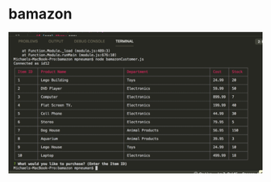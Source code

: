 # bamazon
![First screen to imput a product you want to buy](https://github.com/mpneuman/bamazon/blob/master/images/bamazon_1.png)


